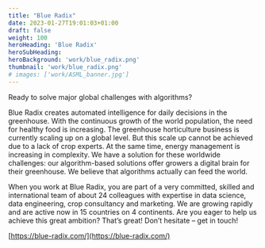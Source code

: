 ```yaml
---
title: "Blue Radix"
date: 2023-01-27T19:01:03+01:00
draft: false
weight: 100
heroHeading: 'Blue Radix'
heroSubHeading: 
heroBackground: 'work/blue_radix.png'
thumbnail: 'work/blue_radix.png'
# images: ['work/ASML_banner.jpg']
---
```


Ready to solve major global challenges with algorithms?

Blue Radix creates automated intelligence for daily decisions in the greenhouse. With the continuous growth of the world population, the need for healthy food is increasing. The greenhouse horticulture business is currently scaling up on a global level. But this scale up cannot be achieved due to a lack of crop experts. At the same time, energy management is increasing in complexity. We have a solution for these worldwide challenges: our algorithm-based solutions offer growers a digital brain for their greenhouse. We believe that algorithms actually can feed the world.

When you work at Blue Radix, you are part of a very committed, skilled and international team of about 24 colleagues with expertise in data science, data engineering, crop consultancy and marketing. We are growing rapidly and are active now in 15 countries on 4 continents. Are you eager to help us achieve this great ambition? That’s great! Don’t hesitate – get in touch!

[https://blue-radix.com/](https://blue-radix.com/)  